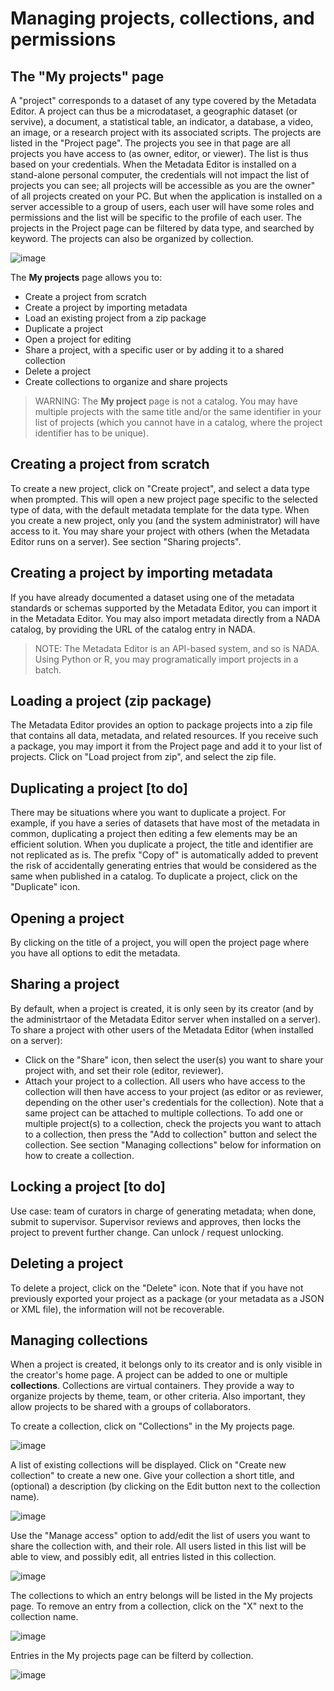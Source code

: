 # Managing projects, collections, and permissions

## The "My projects" page

A "project" corresponds to a dataset of any type covered by the Metadata Editor. A project can thus be a microdataset, a geographic dataset (or servive), a document, a statistical table, an indicator, a database, a video, an image, or a research project with its associated scripts. The projects are listed in the "Project page". The projects you see in that page are all projects you have access to (as owner, editor, or viewer). The list is thus based on your credentials. When the Metadata Editor is installed on a stand-alone personal computer, the credentials will not impact the list of projects you can see; all projects will be accessible as you are the owner" of all projects created on your PC. But when the application is installed on a server accessible to a group of users, each user will have some roles and permissions and the list will be specific to the profile of each user. The projects in the Project page can be filtered by data type, and searched by keyword. The projects can also be organized by collection. 

![image](https://user-images.githubusercontent.com/35276300/233735017-3f2f6642-1fd5-47f5-9f69-e49496a6cd17.png)

The **My projects** page allows you to:
- Create a project from scratch
- Create a project by importing metadata
- Load an existing project from a zip package
- Duplicate a project
- Open a project for editing
- Share a project, with a specific user or by adding it to a shared collection 
- Delete a project
- Create collections to organize and share projects

> WARNING: The **My project** page is not a catalog. You may have multiple projects with the same title and/or the same identifier in your list of projects (which you cannot have in a catalog, where the project identifier has to be unique). 


## Creating a project from scratch

To create a new project, click on "Create project", and select a data type when prompted. This will open a new project page specific to the selected type of data, with the default metadata template for the data type. When you create a new project, only you (and the system administrator) will have access to it. You may share your project with others (when the Metadata Editor runs on a server). See section "Sharing projects".


## Creating a project by importing metadata

If you have already documented a dataset using one of the metadata standards or schemas supported by the Metadata Editor, you can import it in the Metadata Editor. 
You may also import metadata directly from a NADA catalog, by providing the URL of the catalog entry in NADA. 

> NOTE: The Metadata Editor is an API-based system, and so is NADA. Using Python or R, you may programatically import projects in a batch.


## Loading a project (zip package)

The Metadata Editor provides an option to package projects into a zip file that contains all data, metadata, and related resources. If you receive such a package, you may import it from the Project page and add it to your list of projects. Click on "Load project from zip", and select the zip file. 


## Duplicating a project [to do]

There may be situations where you want to duplicate a project. For example, if you have a series of datasets that have most of the metadata in common, duplicating a project then editing a few elements may be an efficient solution. When you duplicate a project, the title and identifier are not replicated as is. The prefix "Copy of" is automatically added to prevent the risk of accidentally generating entries that would be considered as the same when published in a catalog. To duplicate a project, click on the "Duplicate" icon. 


## Opening a project

By clicking on the title of a project, you will open the project page where you have all options to edit the metadata.


## Sharing a project

By default, when a project is created, it is only seen by its creator (and by the administrtaor of the Metadata Editor server when installed on a server). To share a project with other users of the Metadata Editor (when installed on a server):
- Click on the "Share" icon, then select the user(s) you want to share your project with, and set their role (editor, reviewer).
- Attach your project to a collection. All users who have access to the collection will then have access to your project (as editor or as reviewer, depending on the other user's credentials for the collection). Note that a same project can be attached to multiple collections. To add one or multiple project(s) to a collection, check the projects you want to attach to a collection, then press the "Add to collection" button and select the collection. See section "Managing collections" below for information on how to create a collection. 


## Locking a project [to do]

Use case: team of curators in charge of generating metadata; when done, submit to supervisor. Supervisor reviews and approves, then locks the project to prevent further change. Can unlock / request unlocking.


## Deleting a project

To delete a project, click on the "Delete" icon. Note that if you have not previously exported your project as a package (or your metadata as a JSON or XML file), the information will not be recoverable.


## Managing collections

When a project is created, it belongs only to its creator and is only visible in the creator's home page. A project can be added to one or multiple **collections**. Collections are virtual containers. They provide a way to organize projects by theme, team, or other criteria. Also important, they allow projects to be shared with a groups of collaborators.

To create a collection, click on "Collections" in the My projects page.

![image](https://github.com/ihsn/editor/assets/35276300/f4d28fd5-4806-49d5-a707-eb026dd97d45)

A list of existing collections will be displayed. Click on "Create new collection" to create a new one. Give your collection a short title, and (optional) a description (by clicking on the Edit button next to the collection name).

![image](https://github.com/ihsn/editor/assets/35276300/efcd6731-fe17-4a7c-89c2-953244844df8)

Use the "Manage access" option to add/edit the list of users you want to share the collection with, and their role. All users listed in this list will be able to view, and possibly edit, all entries listed in this collection.

![image](https://github.com/ihsn/editor/assets/35276300/762aec63-6e0c-4722-8db3-6c25ba780395)

The collections to which an entry belongs will be listed in the My projects page. To remove an entry from a collection, click on the "X" next to the collection name.

![image](https://github.com/ihsn/editor/assets/35276300/19dacd6c-35d0-4598-9a86-9f016bc987ff)

Entries in the My projects page can be filterd by collection.

![image](https://github.com/ihsn/editor/assets/35276300/c01525c5-f2e6-438b-b7fa-20925ec00e42)




